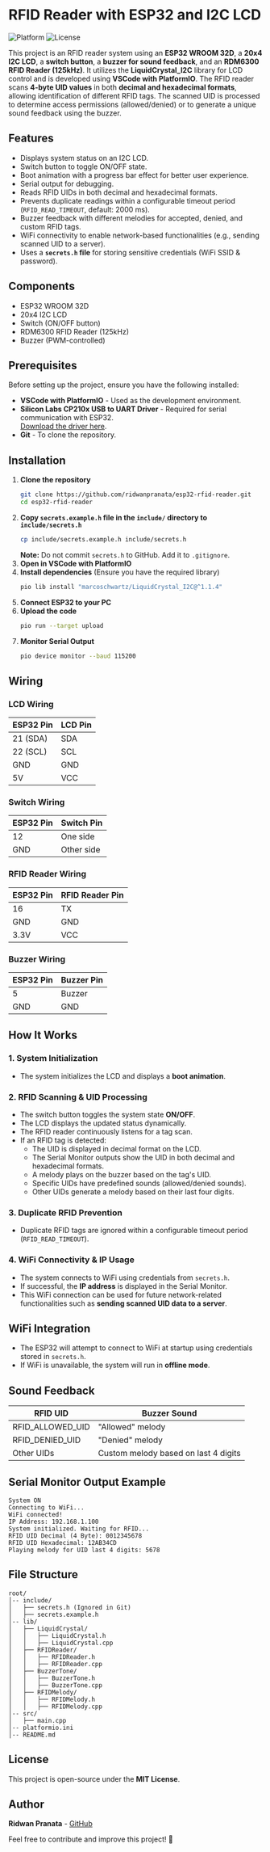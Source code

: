 # RFID Reader with ESP32 and I2C LCD

![Platform](https://img.shields.io/badge/platform-esp32-blue)
![License](https://img.shields.io/badge/license-MIT-green)

This project is an RFID reader system using an **ESP32 WROOM 32D**, a **20x4 I2C LCD**, a **switch button**, a **buzzer for sound feedback**, and an **RDM6300 RFID Reader (125kHz)**. It utilizes the **LiquidCrystal_I2C** library for LCD control and is developed using **VSCode with PlatformIO**. The RFID reader scans **4-byte UID values** in both **decimal and hexadecimal formats**, allowing identification of different RFID tags. The scanned UID is processed to determine access permissions (allowed/denied) or to generate a unique sound feedback using the buzzer.

## Features
- Displays system status on an I2C LCD.
- Switch button to toggle ON/OFF state.
- Boot animation with a progress bar effect for better user experience.
- Serial output for debugging.
- Reads RFID UIDs in both decimal and hexadecimal formats.
- Prevents duplicate readings within a configurable timeout period (`RFID_READ_TIMEOUT`, default: 2000 ms).
- Buzzer feedback with different melodies for accepted, denied, and custom RFID tags.
- WiFi connectivity to enable network-based functionalities (e.g., sending scanned UID to a server).
- Uses a **`secrets.h` file** for storing sensitive credentials (WiFi SSID & password).

## Components
- ESP32 WROOM 32D
- 20x4 I2C LCD
- Switch (ON/OFF button)
- RDM6300 RFID Reader (125kHz)
- Buzzer (PWM-controlled)

## Prerequisites
Before setting up the project, ensure you have the following installed:

- **VSCode with PlatformIO** - Used as the development environment.
- **Silicon Labs CP210x USB to UART Driver** - Required for serial communication with ESP32.  
  [Download the driver here](https://www.silabs.com/developer-tools/usb-to-uart-bridge-vcp-drivers?tab=downloads).
- **Git** - To clone the repository.

## Installation
1. **Clone the repository**
   ```sh
   git clone https://github.com/ridwanpranata/esp32-rfid-reader.git
   cd esp32-rfid-reader
   ```
2. **Copy `secrets.example.h` file in the `include/` directory to `include/secrets.h`**
   ```sh
   cp include/secrets.example.h include/secrets.h
   ```
   **Note:** Do not commit `secrets.h` to GitHub. Add it to `.gitignore`.
3. **Open in VSCode with PlatformIO**
4. **Install dependencies** (Ensure you have the required library)
   ```sh
   pio lib install "marcoschwartz/LiquidCrystal_I2C@^1.1.4"
   ```
5. **Connect ESP32 to your PC**
6. **Upload the code**
   ```sh
   pio run --target upload
   ```
7. **Monitor Serial Output**
   ```sh
   pio device monitor --baud 115200
   ```

## Wiring
### LCD Wiring
| ESP32 Pin | LCD Pin  |
|-----------|---------|
| 21 (SDA)  | SDA     |
| 22 (SCL)  | SCL     |
| GND       | GND     |
| 5V        | VCC     |

### Switch Wiring
| ESP32 Pin | Switch Pin |
|-----------|------------|
| 12        | One side   |
| GND       | Other side |

### RFID Reader Wiring
| ESP32 Pin | RFID Reader Pin |
|-----------|----------------|
| 16        | TX             |
| GND       | GND            |
| 3.3V      | VCC            |

### Buzzer Wiring
| ESP32 Pin | Buzzer Pin |
|-----------|------------|
| 5         | Buzzer     |
| GND       | GND        |

## How It Works
### 1. System Initialization
- The system initializes the LCD and displays a **boot animation**.

### 2. RFID Scanning & UID Processing
- The switch button toggles the system state **ON/OFF**.
- The LCD displays the updated status dynamically.
- The RFID reader continuously listens for a tag scan.
- If an RFID tag is detected:
  - The UID is displayed in decimal format on the LCD.
  - The Serial Monitor outputs show the UID in both decimal and hexadecimal formats.
  - A melody plays on the buzzer based on the tag's UID.
  - Specific UIDs have predefined sounds (allowed/denied sounds).
  - Other UIDs generate a melody based on their last four digits.

### 3. Duplicate RFID Prevention
- Duplicate RFID tags are ignored within a configurable timeout period (`RFID_READ_TIMEOUT`).

### 4. WiFi Connectivity & IP Usage
- The system connects to WiFi using credentials from `secrets.h`.
- If successful, the **IP address** is displayed in the Serial Monitor.
- This WiFi connection can be used for future network-related functionalities such as **sending scanned UID data to a server**.

## WiFi Integration
- The ESP32 will attempt to connect to WiFi at startup using credentials stored in `secrets.h`.
- If WiFi is unavailable, the system will run in **offline mode**.

## Sound Feedback
| RFID UID         | Buzzer Sound |
|------------------|--------------|
| RFID_ALLOWED_UID | "Allowed" melody |
| RFID_DENIED_UID  | "Denied" melody |
| Other UIDs       | Custom melody based on last 4 digits |

## Serial Monitor Output Example
```
System ON
Connecting to WiFi...
WiFi connected!
IP Address: 192.168.1.100
System initialized. Waiting for RFID...
RFID UID Decimal (4 Byte): 0012345678
RFID UID Hexadecimal: 12AB34CD
Playing melody for UID last 4 digits: 5678
```

## File Structure
```
root/
│-- include/
│   ├── secrets.h (Ignored in Git)
│   ├── secrets.example.h
│-- lib/
│   ├── LiquidCrystal/
│   │   ├── LiquidCrystal.h
│   │   ├── LiquidCrystal.cpp
│   ├── RFIDReader/
│   │   ├── RFIDReader.h
│   │   ├── RFIDReader.cpp
│   ├── BuzzerTone/
│   │   ├── BuzzerTone.h
│   │   ├── BuzzerTone.cpp
│   ├── RFIDMelody/
│   │   ├── RFIDMelody.h
│   │   ├── RFIDMelody.cpp
│-- src/
│   ├── main.cpp
│-- platformio.ini
│-- README.md
```

## License
This project is open-source under the **MIT License**.

## Author
**Ridwan Pranata** - [GitHub](https://github.com/ridwanpranata)

Feel free to contribute and improve this project! 🚀

